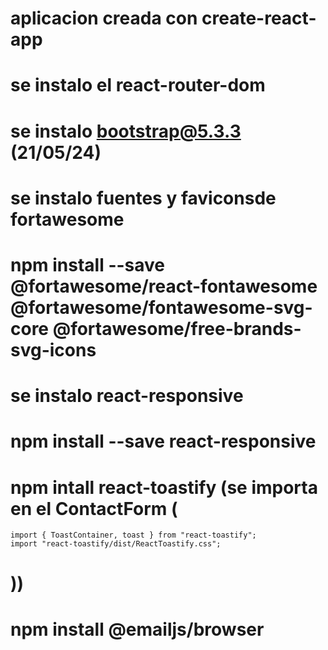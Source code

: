 # aplicacion creada con create-react-app

# se instalo el react-router-dom

# se instalo bootstrap@5.3.3 (21/05/24)

# se instalo fuentes y faviconsde fortawesome

# npm install --save @fortawesome/react-fontawesome @fortawesome/fontawesome-svg-core @fortawesome/free-brands-svg-icons

# se instalo react-responsive

# npm install --save react-responsive

# npm intall react-toastify (se importa en el ContactForm (

    import { ToastContainer, toast } from "react-toastify";
    import "react-toastify/dist/ReactToastify.css";

# ))

# npm install @emailjs/browser
